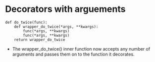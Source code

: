 # Decorators with arguements

```
def do_twice(func):
    def wrapper_do_twice(*args, **kwargs):
        func(*args, **kwargs)
        func(*args, **kwargs)
    return wrapper_do_twice
```

- The wrapper_do_twice() inner function now accepts any number of arguments and passes them on to the function it decorates.